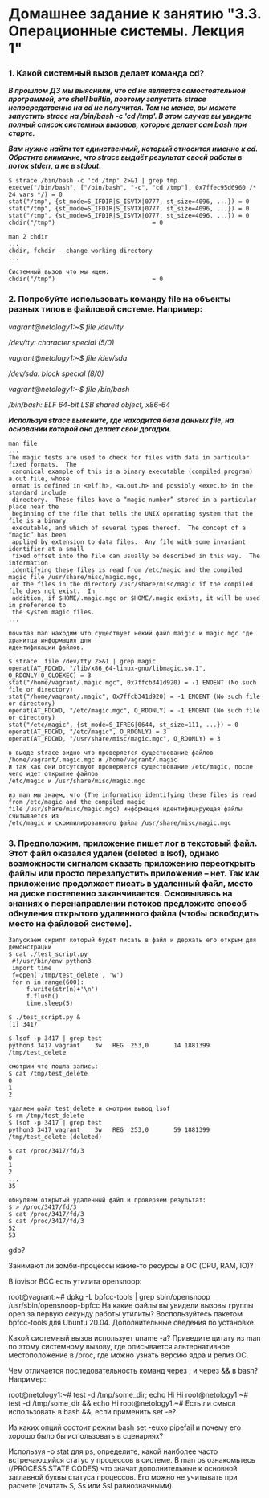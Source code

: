 # Домашнее задание к занятию "3.3. Операционные системы. Лекция 1"

### 1. Какой системный вызов делает команда cd?

***В прошлом ДЗ мы выяснили, что cd не является самостоятельной программой, это shell builtin, поэтому запустить strace непосредственно на cd не получится. Тем не менее, вы можете запустить strace на /bin/bash -c 'cd /tmp'. В этом случае вы увидите полный список системных вызовов, которые делает сам bash при старте.***

***Вам нужно найти тот единственный, который относится именно к cd. Обратите внимание, что strace выдаёт результат своей работы в поток stderr, а не в stdout.***

    $ strace /bin/bash -c 'cd /tmp' 2>&1 | grep tmp
    execve("/bin/bash", ["/bin/bash", "-c", "cd /tmp"], 0x7ffec95d6960 /* 24 vars */) = 0
    stat("/tmp", {st_mode=S_IFDIR|S_ISVTX|0777, st_size=4096, ...}) = 0
    stat("/tmp", {st_mode=S_IFDIR|S_ISVTX|0777, st_size=4096, ...}) = 0
    stat("/tmp", {st_mode=S_IFDIR|S_ISVTX|0777, st_size=4096, ...}) = 0
    chdir("/tmp")                           = 0

    man 2 chdir 
    ...
    chdir, fchdir - change working directory
    ...

    Системный вызов что мы ищем:
    chdir("/tmp")                           = 0
    


### 2. Попробуйте использовать команду file на объекты разных типов в файловой системе. Например:

*vagrant@netology1:~$ file /dev/tty*

*/dev/tty: character special (5/0)*

*vagrant@netology1:~$ file /dev/sda*

*/dev/sda: block special (8/0)*

*vagrant@netology1:~$ file /bin/bash*

*/bin/bash: ELF 64-bit LSB shared object, x86-64*

***Используя strace выясните, где находится база данных file, на основании которой она делает свои догадки.***

    man file
    ...
    The magic tests are used to check for files with data in particular fixed formats.  The 
     canonical example of this is a binary executable (compiled program) a.out file, whose 
     ormat is defined in <elf.h>, <a.out.h> and possibly <exec.h> in the standard include 
     directory.  These files have a “magic number” stored in a particular place near the 
     beginning of the file that tells the UNIX operating system that the file is a binary 
     executable, and which of several types thereof.  The concept of a “magic” has been 
     applied by extension to data files.  Any file with some invariant identifier at a small 
     fixed offset into the file can usually be described in this way.  The information 
     identifying these files is read from /etc/magic and the compiled magic file /usr/share/misc/magic.mgc, 
     or the files in the directory /usr/share/misc/magic if the compiled file does not exist.  In
     addition, if $HOME/.magic.mgc or $HOME/.magic exists, it will be used in preference to 
     the system magic files.
    ...
    
    почитав man находим что существует некий файл maigic и magic.mgc где хранитца информация для 
    идентификации файлов.

    $ strace  file /dev/tty 2>&1 | grep magic
    openat(AT_FDCWD, "/lib/x86_64-linux-gnu/libmagic.so.1", O_RDONLY|O_CLOEXEC) = 3
    stat("/home/vagrant/.magic.mgc", 0x7ffcb341d920) = -1 ENOENT (No such file or directory)
    stat("/home/vagrant/.magic", 0x7ffcb341d920) = -1 ENOENT (No such file or directory)
    openat(AT_FDCWD, "/etc/magic.mgc", O_RDONLY) = -1 ENOENT (No such file or directory)
    stat("/etc/magic", {st_mode=S_IFREG|0644, st_size=111, ...}) = 0
    openat(AT_FDCWD, "/etc/magic", O_RDONLY) = 3
    openat(AT_FDCWD, "/usr/share/misc/magic.mgc", O_RDONLY) = 3

    в выоде strace видно что проверяется существование файлов /home/vagrant/.magic.mgc и /home/vagrant/.magic
    и так как они отсутсвуют проверяется существование /etc/magic, после чего идет открытие файлов
    /etc/magic и /usr/share/misc/magic.mgc

    из man мы знаем, что (The information identifying these files is read from /etc/magic and the compiled magic
    file /usr/share/misc/magic.mgc) информация идентифицирующая файлы считывается из 
    /etc/magic и скомпилированного файла /usr/share/misc/magic.mgc 



### 3. Предположим, приложение пишет лог в текстовый файл. Этот файл оказался удален (deleted в lsof), однако возможности сигналом сказать приложению переоткрыть файлы или просто перезапустить приложение – нет. Так как приложение продолжает писать в удаленный файл, место на диске постепенно заканчивается. Основываясь на знаниях о перенаправлении потоков предложите способ обнуления открытого удаленного файла (чтобы освободить место на файловой системе).

    Запускаем скрипт который будет писать в файл и держать его открым для демонстрации
    $ cat ./test_script.py 
     #!/usr/bin/env python3
     import time
     f=open('/tmp/test_delete', 'w')
     for n in range(600):
         f.write(str(n)+'\n')
         f.flush()
         time.sleep(5)

    $ ./test_script.py &
    [1] 3417

    $ lsof -p 3417 | grep test
    python3 3417 vagrant    3w   REG  253,0       14 1881399 /tmp/test_delete

    смотрим что пошла запись:
    $ cat /tmp/test_delete
    0
    1
    2
    
    удаляем файл test_delete и смотрим вывод lsof
    $ rm /tmp/test_delete
    $ lsof -p 3417 | grep test
    python3 3417 vagrant    3w   REG  253,0       59 1881399 /tmp/test_delete (deleted)
    
    $ cat /proc/3417/fd/3
    0
    1
    2
    ...
    35

    обнуляем открытый удаленный файл и проверяем результат:
    $ > /proc/3417/fd/3
    $ cat /proc/3417/fd/3
    $ cat /proc/3417/fd/3
    52
    53


gdb?
    

    

Занимают ли зомби-процессы какие-то ресурсы в ОС (CPU, RAM, IO)?

В iovisor BCC есть утилита opensnoop:

root@vagrant:~# dpkg -L bpfcc-tools | grep sbin/opensnoop
/usr/sbin/opensnoop-bpfcc
На какие файлы вы увидели вызовы группы open за первую секунду работы утилиты? Воспользуйтесь пакетом bpfcc-tools для Ubuntu 20.04. Дополнительные сведения по установке.

Какой системный вызов использует uname -a? Приведите цитату из man по этому системному вызову, где описывается альтернативное местоположение в /proc, где можно узнать версию ядра и релиз ОС.

Чем отличается последовательность команд через ; и через && в bash? Например:

root@netology1:~# test -d /tmp/some_dir; echo Hi
Hi
root@netology1:~# test -d /tmp/some_dir && echo Hi
root@netology1:~#
Есть ли смысл использовать в bash &&, если применить set -e?

Из каких опций состоит режим bash set -euxo pipefail и почему его хорошо было бы использовать в сценариях?

Используя -o stat для ps, определите, какой наиболее часто встречающийся статус у процессов в системе. В man ps ознакомьтесь (/PROCESS STATE CODES) что значат дополнительные к основной заглавной буквы статуса процессов. Его можно не учитывать при расчете (считать S, Ss или Ssl равнозначными).